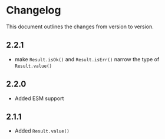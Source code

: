 # Changelog

This document outlines the changes from version to version.

## 2.2.1

- make `Result.isOk()` and `Result.isErr()` narrow the type of `Result.value()`

## 2.2.0

- Added ESM support

## 2.1.1

- Added `Result.value()`
